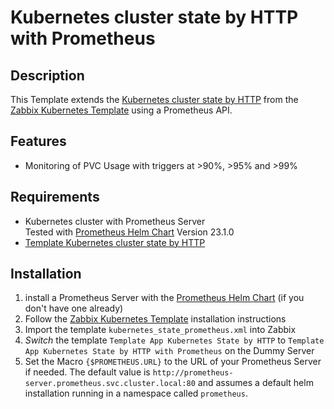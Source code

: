 # Kubernetes cluster state by HTTP with Prometheus

## Description
This Template extends the [Kubernetes cluster state by HTTP](https://git.zabbix.com/projects/ZBX/repos/zabbix/browse/templates/app/kubernetes_http/kubernetes_state_http/README.md) from the [Zabbix Kubernetes Template](https://www.zabbix.com/integrations/kubernetes) using a Prometheus API.

## Features
- Monitoring of PVC Usage with triggers at >90%, >95% and >99%

## Requirements
- Kubernetes cluster with Prometheus Server  
  Tested with [Prometheus Helm Chart](https://prometheus-community.github.io/helm-charts) Version 23.1.0
- [Template Kubernetes cluster state by HTTP](https://www.zabbix.com/integrations/kubernetes)

## Installation
1. install a Prometheus Server with the [Prometheus Helm Chart](https://prometheus-community.github.io/helm-charts) (if you don't have one already)
2. Follow the [Zabbix Kubernetes Template](https://www.zabbix.com/integrations/kubernetes) installation instructions
3. Import the template `kubernetes_state_prometheus.xml` into Zabbix
4. _Switch_ the template `Template App Kubernetes State by HTTP` to `Template App Kubernetes State by HTTP with Prometheus` on the Dummy Server
5. Set the Macro `{$PROMETHEUS.URL}` to the URL of your Prometheus Server if needed.
  The default value is `http://prometheus-server.prometheus.svc.cluster.local:80` and assumes a default helm installation running in a namespace called `prometheus`.

